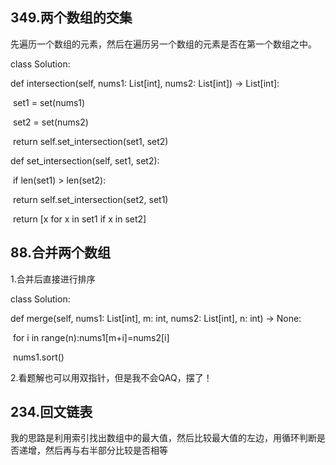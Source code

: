 ## 349.两个数组的交集

先遍历一个数组的元素，然后在遍历另一个数组的元素是否在第一个数组之中。

class Solution:

  def intersection(self, nums1: List[int], nums2: List[int]) -> List[int]:

​    set1 = set(nums1)

​    set2 = set(nums2)

​    return self.set_intersection(set1, set2)



  def set_intersection(self, set1, set2):

​    if len(set1) > len(set2):

​      return self.set_intersection(set2, set1)

​    return [x for x in set1 if x in set2]



## 88.合并两个数组

1.合并后直接进行排序

class Solution:

  def merge(self, nums1: List[int], m: int, nums2: List[int], n: int) -> None:

​    for i in range(n):nums1[m+i]=nums2[i]

​    nums1.sort()



2.看题解也可以用双指针，但是我不会QAQ，摆了！





## 234.回文链表

我的思路是利用索引找出数组中的最大值，然后比较最大值的左边，用循环判断是否递增，然后再与右半部分比较是否相等





